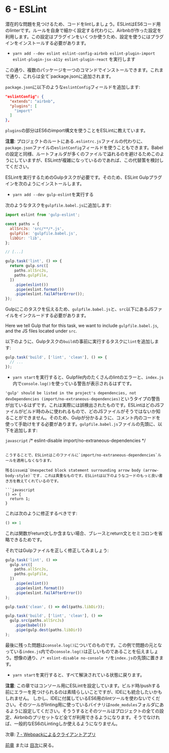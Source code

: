 # 6 - ESLint

潜在的な問題を見つけるため、コードをlintしましょう。ESLintはES6コード用のlinterです。ルールを自身で細かく設定する代わりに、Airbnbが作った設定を利用します。この設定はプラグインをいくつか使うため、設定を使うにはプラグインをインストールする必要があります。

- `yarn add --dev eslint eslint-config-airbnb eslint-plugin-import eslint-plugin-jsx-a11y eslint-plugin-react` を実行します

この通り、複数のパッケージを一つのコマンドでインストールできます。これまで通り、これらは全て`package.jsonに追加されます。

`package.json`に以下のような`eslintConfig`フィールドを追加します:

```json
"eslintConfig": {
  "extends": "airbnb",
  "plugins": [
    "import"
  ]
},
```

`plugins`の部分はES6のimport構文を使うことをESLintに教えています。

**注意**: プロジェクトのルートにある`.eslintrc.js`ファイルの代わりに、`package.json`ファイルの`eslintConfig`フィールドを使うこともできます。Babelの設定と同様、ルートフォルダが多くのファイルで溢れるのを避けるためこのようにしていますが、ESLintが複雑になっているのであれば、この代替策を検討してください。

ESLintを実行するためのGulpタスクが必要です。そのため、ESLint Gulpプラグインを次のようにインストールします。

- `yarn add --dev gulp-eslint`を実行する

次のようなタスクを`gulpfile.babel.js`に追加します:

```javascript
import eslint from 'gulp-eslint';

const paths = {
  allSrcJs: 'src/**/*.js',
  gulpFile: 'gulpfile.babel.js',
  libDir: 'lib',
};

// [...]

gulp.task('lint', () => {
  return gulp.src([
    paths.allSrcJs,
    paths.gulpFile,
  ])
    .pipe(eslint())
    .pipe(eslint.format())
    .pipe(eslint.failAfterError());
});
```

Gulpにこのタスクを伝えるため、`gulpfile.babel.js`と、`src`以下にあるJSファイルをインクルードする必要があります。

Here we tell Gulp that for this task, we want to include `gulpfile.babel.js`, and the JS files located under `src`.

以下のように、Gulpタスクの`build`の事前に実行するタスクに`lint`を追加します:

```javascript
gulp.task('build', ['lint', 'clean'], () => {
  // ...
});
```

- `yarn start`を実行すると、Gulpfile内のたくさんのlintのエラーと、`index.js`内で`console.log()`を使っている警告が表示されるはずです。


`'gulp' should be listed in the project's dependencies, not devDependencies (import/no-extraneous-dependencies)`というタイプの警告が出ているはずです。これは実際には誤検出されたものです。ESLintはどのJSファイルがビルド時のみに使われるもので、どのJSファイルがそうではないか知ることができません。そのため、Gulpが分かるように、コメント内のコードを使って手助けをする必要があります。`gulpfile.babel.js`ファイルの先頭に、以下を追加します:

```javascript```
/* eslint-disable import/no-extraneous-dependencies */
```

こうすることで、ESLintはこのファイルに`import/no-extraneous-dependencies`ルールを適用しなくなります。

残るissueは`Unexpected block statement surrounding arrow body (arrow-body-style)`です. これは貴重なものです。ESLintは以下のようなコードのもっと良い書き方を教えてくれているのです。

```javascript
() => {
  return 1;
}
```

これは次のように修正するべきです:

```javascript
() => 1
```

これは関数がreturn文しか含まない場合、ブレースとreturn文とセミコロンを省略できるためです。

それではGulpファイルを正しく修正してみましょう:

```javascript
gulp.task('lint', () =>
  gulp.src([
    paths.allSrcJs,
    paths.gulpFile,
  ])
    .pipe(eslint())
    .pipe(eslint.format())
    .pipe(eslint.failAfterError())
);

gulp.task('clean', () => del(paths.libDir));

gulp.task('build', ['lint', 'clean'], () =>
  gulp.src(paths.allSrcJs)
    .pipe(babel())
    .pipe(gulp.dest(paths.libDir))
);
```

最後に残った問題は`console.log()`についてのものです。この例で問題の元となっている`index.js`内での`console.log()`は正しいものであることを伝えましょう。想像の通り、`/* eslint-disable no-console */`を`index.js`の先頭に置きます。

- `yarn start`を実行すると、すべて解決されている状態に戻ります。

**注意**: この章ではコンソール用にESLintを設定しています。ビルド時/pushする前にエラーを見つけられるのは素晴らしいことですが、IDEにも統合したいかもしれません。
しかし、IDEに付属しているES6用のlintツールを使わないでください。そのツールがlinting用に使っているバイナリは`node_modules`フォルダにあるように設定してください。そううするとそのツールはプロジェクトの全ての設定、Airbnbのプリセットなど全てが利用できるようになります。そうでなければ、一般的なES6のLintingしか使えるようになりません。


次章: [7 - Webpackによるクライアントアプリ](/tutorial/7-client-webpack)

[前章](/tutorial/5-es6-modules-syntax) または [目次](https://github.com/verekia/js-stack-from-scratch)に戻る。
